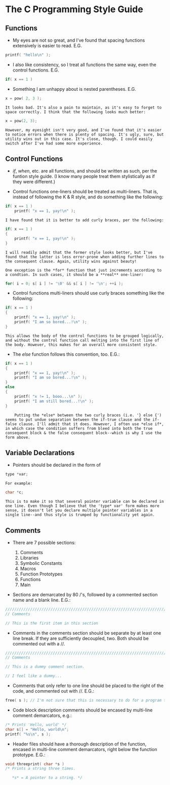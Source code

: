 The C Programming Style Guide
=============================

Functions
---------

*	My eyes are not so great, and I've found that spacing functions extensively is easier to read. E.G.
```c
printf( "hello\n" );
```
*	I also like consistency, so I treat all functions the same way, even the control functions. E.G.
```c
if( x == 1 )
```
*	Something I am unhappy about is nested parentheses. E.G.
```c
x = pow( 2, 3 );
```
	It looks bad. It's also a pain to maintain, as it's easy to forget to space correctly. I think that the following looks much better:
```c
x = pow(2, 3);
```
	However, my eyesight isn't very good, and I've found that it's easier to notice errors when there is plenty of spacing. It's ugly, sure, but utility wins out in this case. It's close, though. I could easily switch after I've had some more experience.

Control Functions
-----------------

*	*if*, *when*, etc. are all functions, and should be written as such, per the funtion style guide. (I know many people treat them stylistically as if they were different.)

*	Control functions one-liners should be treated as multi-liners. That is, instead of following the K & R style, and do something like the following:

```c
if( x == 1 )
	printf( "x == 1, yay!\n" );
```

	I have found that it is better to add curly braces, per the following:

```c
if( x == 1 )
{
	printf( "x == 1, yay!\n" );
}
```

	I will readily admit that the former style looks better, but I've found that the latter is less error-prone when adding further lines to the consequent clause. Again, utility wins against beauty!

	One exception is the *for* function that just increments according to a condtion. In such cases, it should be a **real** one-liner:

```c
for( i = 0; s[ i ] != '\0' && s[ i ] != '\n'; ++i );
```

*	Control functions multi-liners should use curly braces something like the following:

```c
if( x == 1 )
{
	printf( "x == 1, yay!\n" );
	printf( "I am so bored...!\n" );
}
```

	This allows the body of the control functions to be grouped logically, and without the control function call melting into the first line of the body. However, this makes for an overall more consistent style.

*	The *else* function follows this convention, too. E.G.:

```c
if( x == 1 )
{
	printf( "x == 1, yay!\n" );
	printf( "I am so bored...!\n" );
}
else
{
	printf( "x != 1, booo...\n" );
	printf( "I am still bored...!\n" );
}
```

		Putting the *else* between the two curly braces (i.e. '} else {') seems to put undue separation between the if-true clause and the if-false clause. I'll admit that it does. However, I often use *else if*, in which case the condition suffers from bleed into both the true consequent block & the false consequent block--which is why I use the form above.

Variable Declarations
---------------------

*	Pointers should be declared in the form of

```c
type *var;
```

	For example:

```c
char *c;
```

	This is to make it so that several pointer variable can be declared in one line. Even though I believe that the 'type* var' form makes more sense, it doesn't let you declare multiple pointer variables in a single line--and thus style is trumped by functionality yet again.

Comments
--------

*	There are 7 possible sections:
	1.	Comments
	2.	Libraries
	3.	Symbolic Constants
	4.	Macros
	5.	Function Prototypes
	6.	Functions
	7.	Main

*	Sections are demarcated by 80 /'s, followed by a commented section name and a blank line. E.G.:

```C
////////////////////////////////////////////////////////////////////////////////
// Comments

// This is the first item in this section
```

*	Comments in the comments section should be separate by at least one line break. If they are sufficiently decoupled, two. Both should be commented out with a //.

```C
////////////////////////////////////////////////////////////////////////////////
// Comments

// This is a dummy comment section.

// I feel like a dummy...
```

*	Comments that only refer to one line should be placed to the right of the code, and commented out with //. E.G.:

```c
free( s ); // I'm not sure that this is necessary to do for a program that's not looping.
```

*	Code block description comments should be encased by multi-line comment demarcators, e.g.:

```c
/* Prints 'Hello, world' */
char s[] = "Hello, world\n";
printf( "%s\n", s );
```

*	Header files should have a thorough description of the function, encased in multi-line comment demarcators, right below the function prototype. E.G.:

```c
void threeprint( char *s )
/* Prints a string three times.

   *s* = A pointer to a string. */
```
